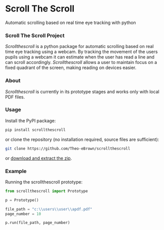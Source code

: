 # Scroll The Scroll
Automatic scrolling based on real time eye tracking with python
### Scroll The Scroll Project
*Scrollthescroll* is a python package for automatic scrolling based on real time eye tracking using a webcam. By tracking the movement of the users pupils using a webcam it can estimate when the user has read a line and can scroll accordingly. *Scrollthescroll* allows a user to maintain focus on a fixed quadrant of the screen, making reading on devices easier.

### About
*Scrollthescroll* is currently in its prototype stages and works only with local PDF files.

### Usage
Install the PyPI package:
```bash
pip install scrollthescroll
```
or clone the repository (no installation required, source files are sufficient):
```bash
git clone https://github.com/Theo-eBrown/scrollthescroll
```
or [download and extract the zip](https://github.com/Theo-eBrown/scrollthescroll/archive/refs/heads/master.zip "download and extract the zip").
### Example
Running the scrollthescroll prototype:
```python
from scrollthescroll import Prototype

p = Prototype()

file_path = "c:\\users\\user\\apdf.pdf"
page_number = 10

p.run(file_path, page_number)
```
